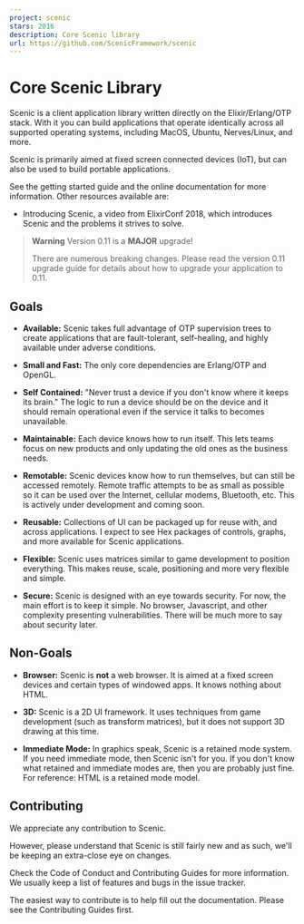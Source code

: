 ```yaml
---
project: scenic
stars: 2016
description: Core Scenic library
url: https://github.com/ScenicFramework/scenic
---
```


Core Scenic Library
===================

Scenic is a client application library written directly on the Elixir/Erlang/OTP stack. With it you can build applications that operate identically across all supported operating systems, including MacOS, Ubuntu, Nerves/Linux, and more.

Scenic is primarily aimed at fixed screen connected devices (IoT), but can also be used to build portable applications.

See the getting started guide and the online documentation for more information. Other resources available are:

-   Introducing Scenic, a video from ElixirConf 2018, which introduces Scenic and the problems it strives to solve.

> **Warning** Version 0.11 is a **MAJOR** upgrade!
> 
> There are numerous breaking changes. Please read the version 0.11 upgrade guide for details about how to upgrade your application to 0.11.

Goals
-----

-   **Available:** Scenic takes full advantage of OTP supervision trees to create applications that are fault-tolerant, self-healing, and highly available under adverse conditions.
    
-   **Small and Fast:** The only core dependencies are Erlang/OTP and OpenGL.
    
-   **Self Contained:** "Never trust a device if you don't know where it keeps its brain." The logic to run a device should be on the device and it should remain operational even if the service it talks to becomes unavailable.
    
-   **Maintainable:** Each device knows how to run itself. This lets teams focus on new products and only updating the old ones as the business needs.
    
-   **Remotable:** Scenic devices know how to run themselves, but can still be accessed remotely. Remote traffic attempts to be as small as possible so it can be used over the Internet, cellular modems, Bluetooth, etc. This is actively under development and coming soon.
    
-   **Reusable:** Collections of UI can be packaged up for reuse with, and across applications. I expect to see Hex packages of controls, graphs, and more available for Scenic applications.
    
-   **Flexible:** Scenic uses matrices similar to game development to position everything. This makes reuse, scale, positioning and more very flexible and simple.
    
-   **Secure:** Scenic is designed with an eye towards security. For now, the main effort is to keep it simple. No browser, Javascript, and other complexity presenting vulnerabilities. There will be much more to say about security later.
    

Non-Goals
---------

-   **Browser:** Scenic is **not** a web browser. It is aimed at a fixed screen devices and certain types of windowed apps. It knows nothing about HTML.
    
-   **3D:** Scenic is a 2D UI framework. It uses techniques from game development (such as transform matrices), but it does not support 3D drawing at this time.
    
-   **Immediate Mode:** In graphics speak, Scenic is a retained mode system. If you need immediate mode, then Scenic isn't for you. If you don't know what retained and immediate modes are, then you are probably just fine. For reference: HTML is a retained mode model.
    

Contributing
------------

We appreciate any contribution to Scenic.

However, please understand that Scenic is still fairly new and as such, we'll be keeping an extra-close eye on changes.

Check the Code of Conduct and Contributing Guides for more information. We usually keep a list of features and bugs in the issue tracker.

The easiest way to contribute is to help fill out the documentation. Please see the Contributing Guides first.
